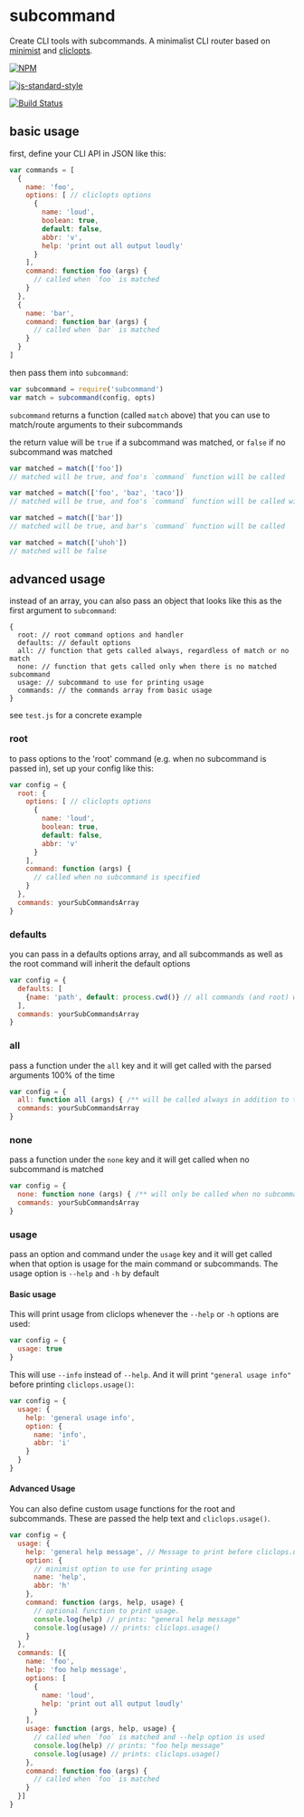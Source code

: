 # subcommand

Create CLI tools with subcommands. A minimalist CLI router based on [minimist](https://www.npmjs.com/package/minimist) and [cliclopts](https://www.npmjs.com/package/cliclopts).

[![NPM](https://nodei.co/npm/subcommand.png)](https://nodei.co/npm/subcommand/)

[![js-standard-style](https://raw.githubusercontent.com/feross/standard/master/badge.png)](https://github.com/feross/standard)

[![Build Status](https://travis-ci.org/maxogden/subcommand.svg?branch=master)](https://travis-ci.org/maxogden/subcommand)

## basic usage

first, define your CLI API in JSON like this:

```js
var commands = [
  {
    name: 'foo',
    options: [ // cliclopts options
      {
        name: 'loud',
        boolean: true,
        default: false,
        abbr: 'v',
        help: 'print out all output loudly'
      }
    ],
    command: function foo (args) {
      // called when `foo` is matched
    }
  },
  {
    name: 'bar',
    command: function bar (args) {
      // called when `bar` is matched
    }
  }
]
```

then pass them into `subcommand`:

```js
var subcommand = require('subcommand')
var match = subcommand(config, opts)
```

`subcommand` returns a function (called `match` above) that you can use to match/route arguments to their subcommands

the return value will be `true` if a subcommand was matched, or `false` if no subcommand was matched

```js
var matched = match(['foo'])
// matched will be true, and foo's `command` function will be called

var matched = match(['foo', 'baz', 'taco'])
// matched will be true, and foo's `command` function will be called with `['baz', 'taco']`

var matched = match(['bar'])
// matched will be true, and bar's `command` function will be called

var matched = match(['uhoh'])
// matched will be false
```

## advanced usage

instead of an array, you can also pass an object that looks like this as the first argument to `subcommand`:

```
{
  root: // root command options and handler
  defaults: // default options
  all: // function that gets called always, regardless of match or no match
  none: // function that gets called only when there is no matched subcommand
  usage: // subcommand to use for printing usage
  commands: // the commands array from basic usage
}
```

see `test.js` for a concrete example

### root

to pass options to the 'root' command (e.g. when no subcommand is passed in), set up your config like this:

```js
var config = {
  root: {
    options: [ // cliclopts options
      {
        name: 'loud',
        boolean: true,
        default: false,
        abbr: 'v'
      }
    ],
    command: function (args) {
      // called when no subcommand is specified
    }
  },
  commands: yourSubCommandsArray
}
```

### defaults

you can pass in a defaults options array, and all subcommands as well as the root command will inherit the default options

```js
var config = {
  defaults: [
    {name: 'path', default: process.cwd()} // all commands (and root) will now always have a 'path' default option
  ],
  commands: yourSubCommandsArray
}
```

### all

pass a function under the `all` key and it will get called with the parsed arguments 100% of the time

```js
var config = {
  all: function all (args) { /** will be called always in addition to the command/root `command` handlers **/ },
  commands: yourSubCommandsArray
}
```

### none

pass a function under the `none` key and it will get called when no subcommand is matched

```js
var config = {
  none: function none (args) { /** will only be called when no subcommand is matched **/ },
  commands: yourSubCommandsArray
}
```

### usage

pass an option and command under the `usage` key and it will get called when that option is usage for the main command or subcommands. The usage option is `--help` and `-h` by default

#### Basic usage

This will print usage from cliclops whenever the `--help` or `-h` options are used:

```js
var config = {
  usage: true
}
```

This will use `--info` instead of `--help`. And it will print `"general usage info"` before printing `cliclops.usage()`:

```js
var config = {
  usage: {
    help: 'general usage info',
    option: {
      name: 'info',
      abbr: 'i'
    }
  }
}
```

#### Advanced Usage

You can also define custom usage functions for the root and subcommands. These are passed the help text and `cliclops.usage()`.

```js
var config = {
  usage: {
    help: 'general help message', // Message to print before cliclops.usage()
    option: {
      // minimist option to use for printing usage
      name: 'help',
      abbr: 'h'
    },
    command: function (args, help, usage) {
      // optional function to print usage. 
      console.log(help) // prints: "general help message"
      console.log(usage) // prints: cliclops.usage() 
    }
  },
  commands: [{
    name: 'foo',
    help: 'foo help message',
    options: [
      {
        name: 'loud',
        help: 'print out all output loudly'
      }
    ],
    usage: function (args, help, usage) {
      // called when `foo` is matched and --help option is used
      console.log(help) // prints: "foo help message"
      console.log(usage) // prints: cliclops.usage()
    },
    command: function foo (args) {
      // called when `foo` is matched
    }
  }]
}
```
